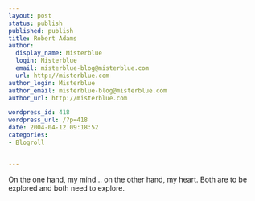 ```yaml
---
layout: post
status: publish
published: publish
title: Robert Adams
author:
  display_name: Misterblue
  login: Misterblue
  email: misterblue-blog@misterblue.com
  url: http://misterblue.com
author_login: Misterblue
author_email: misterblue-blog@misterblue.com
author_url: http://misterblue.com

wordpress_id: 418
wordpress_url: /?p=418
date: 2004-04-12 09:18:52
categories:
- Blogroll


---
```

On the one hand, my mind... on the other hand, my heart. Both are to be explored and both need to explore.
